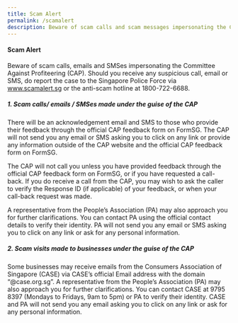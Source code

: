 ```yaml
---
title: Scam Alert
permalink: /scamalert
description: Beware of scam calls and scam messages impersonating the CAP.
---
```

#### **Scam Alert**

Beware of scam calls, emails and SMSes impersonating the Committee Against Profiteering (CAP). Should you receive any suspicious call, email or SMS, do report the case to the Singapore Police Force via <a href="http://www.scamalert.sg" target="_blank">www.scamalert.sg</a> or the anti-scam hotline at 1800-722-6688. 

##### 1.   Scam calls/ emails / SMSes made under the guise of the CAP

There will be an acknowledgement email and SMS to those who provide their feedback through the official CAP feedback form on FormSG. The CAP will not send you any email or SMS asking you to click on any link or provide any information outside of the CAP website and the official CAP feedback form on FormSG. 

The CAP will not call you unless you have provided feedback through the official CAP feedback form on FormSG, or if you have requested a call-back. If you do receive a call from the CAP, you may wish to ask the caller to verify the Response ID (if applicable) of your feedback, or when your call-back request was made.

A representative from the People’s Association (PA) may also approach you for further clarifications. You can contact PA using the official contact details  to verify their identity. PA will not send you any email or SMS asking you to click on any link or ask for any personal information.

##### 2.   Scam visits made to businesses under the guise of the CAP

Some businesses may receive emails from the Consumers Association of Singapore (CASE) via CASE’s official Email address
with the domain “@case.org.sg”. A representative from the People’s Association (PA) may also approach you for further clarifications. You can contact CASE at 9795 8397 (Mondays to Fridays, 9am to 5pm) or PA to verify their identity. CASE and PA will not send you any email asking you to click on any link or ask for any personal information.